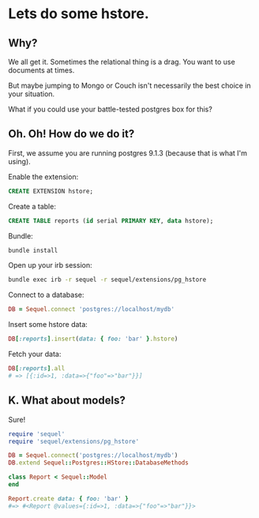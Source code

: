 # Lets do some hstore.

## Why?

We all get it.  Sometimes the relational thing is a drag.  You want to use documents at times.

But maybe jumping to Mongo or Couch isn't necessarily the best choice in your situation.

What if you could use your battle-tested postgres box for this?

## Oh. Oh!  How do we do it?

First, we assume you are running postgres 9.1.3 (because that is what I'm using).

Enable the extension:

```sql
CREATE EXTENSION hstore;
```

Create a table:

```sql
CREATE TABLE reports (id serial PRIMARY KEY, data hstore);
```

Bundle:

```bash
bundle install
```

Open up your irb session:

```bash
bundle exec irb -r sequel -r sequel/extensions/pg_hstore
```

Connect to a database:

```ruby
DB = Sequel.connect 'postgres://localhost/mydb'
```

Insert some hstore data:

```ruby
DB[:reports].insert(data: { foo: 'bar' }.hstore)
```

Fetch your data:

```ruby
DB[:reports].all
# => [{:id=>1, :data=>{"foo"=>"bar"}}]
```

## K.  What about models?

Sure!

```ruby
require 'sequel'
require 'sequel/extensions/pg_hstore'

DB = Sequel.connect('postgres://localhost/mydb')
DB.extend Sequel::Postgres::HStore::DatabaseMethods

class Report < Sequel::Model
end

Report.create data: { foo: 'bar' }
#=> #<Report @values={:id=>1, :data=>{"foo"=>"bar"}}>

```

